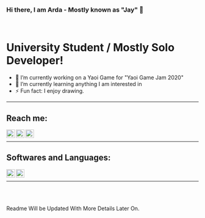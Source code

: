 ### Hi there, I am Arda - Mostly known as "Jay" 👋

<br/>

# University Student / Mostly Solo Developer!
- 🔭 I’m currently working on a Yaoi Game for "Yaoi Game Jam 2020"
- 🌱 I’m currently learning anything I am interested in
- ⚡ Fun fact: I enjoy drawing. 
<!-- - 👯 I’m looking to collaborate ... -->

<hr />

## Reach me:

[<img align="left" alt="Itch.io" width="22px" src="https://cdn.jsdelivr.net/npm/simple-icons@v3/icons/itch-dot-io.svg" /> ][Itch.io]
[<img align="left" alt="Twitter" width="22px" src="https://cdn.jsdelivr.net/npm/simple-icons@v3/icons/twitter.svg" />][Twitter]
[<img align="left" alt="YouTube" width="22px" src="https://cdn.jsdelivr.net/npm/simple-icons@v3/icons/twitch.svg" />][Twitch]

<br />
<hr />

## Softwares and Languages:
[<img align="left" width="22px" src="https://cdn.jsdelivr.net/npm/simple-icons@v3/icons/visualstudio.svg" />][Visual Studio]
[<img align="left" width="22px" src="https://cdn.jsdelivr.net/npm/simple-icons@v3/icons/unity.svg" />][Unity]

<br/>
<hr />

<br />
<br />

Readme Will be Updated With More Details Later On.


[itch.io]: https://thejayduck.itch.io/
[twitter]: https://twitter.com/thejayduck/
[twitch]: https://twitch.com/therealjayduck/
[unity]: https://unity.com/
[visual studio]: https://visualstudio.microsoft.com/
